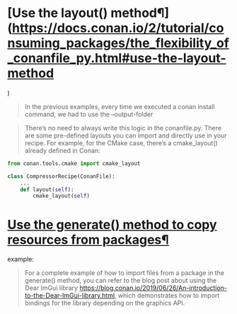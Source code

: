 # [Use the layout() method¶](https://docs.conan.io/2/tutorial/consuming_packages/the_flexibility_of_conanfile_py.html#use-the-layout-method
)
>In the previous examples, every time we executed a conan install command, we had to use the –output-folder 

>There’s no need to always write this logic in the conanfile.py. There are some pre-defined layouts you can import and directly use in your recipe. For example, for the CMake case, there’s a cmake_layout() already defined in Conan:

```python
from conan.tools.cmake import cmake_layout

class CompressorRecipe(ConanFile):
    ...
    def layout(self):
        cmake_layout(self)
```

# [Use the generate() method to copy resources from packages¶](https://docs.conan.io/2/tutorial/consuming_packages/the_flexibility_of_conanfile_py.html#use-the-generate-method-to-copy-resources-from-packages)

example:
>For a complete example of how to import files from a package in the generate() method, you can refer to the blog post about using the Dear ImGui library <https://blog.conan.io/2019/06/26/An-introduction-to-the-Dear-ImGui-library.html>, which demonstrates how to import bindings for the library depending on the graphics API.
